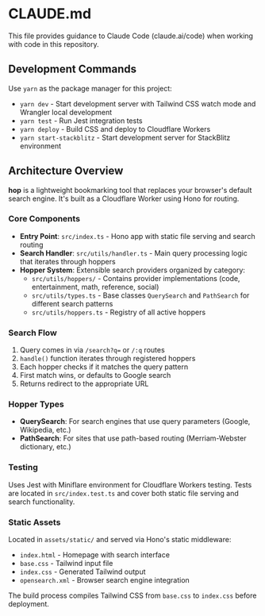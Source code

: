 # CLAUDE.md

This file provides guidance to Claude Code (claude.ai/code) when working with code in this repository.

## Development Commands

Use `yarn` as the package manager for this project:

- `yarn dev` - Start development server with Tailwind CSS watch mode and Wrangler local development
- `yarn test` - Run Jest integration tests 
- `yarn deploy` - Build CSS and deploy to Cloudflare Workers
- `yarn start-stackblitz` - Start development server for StackBlitz environment

## Architecture Overview

**hop** is a lightweight bookmarking tool that replaces your browser's default search engine. It's built as a Cloudflare Worker using Hono for routing.

### Core Components

- **Entry Point**: `src/index.ts` - Hono app with static file serving and search routing
- **Search Handler**: `src/utils/handler.ts` - Main query processing logic that iterates through hoppers
- **Hopper System**: Extensible search providers organized by category:
  - `src/utils/hoppers/` - Contains provider implementations (code, entertainment, math, reference, social)
  - `src/utils/types.ts` - Base classes `QuerySearch` and `PathSearch` for different search patterns
  - `src/utils/hoppers.ts` - Registry of all active hoppers

### Search Flow

1. Query comes in via `/search?q=` or `/:q` routes
2. `handle()` function iterates through registered hoppers
3. Each hopper checks if it matches the query pattern
4. First match wins, or defaults to Google search
5. Returns redirect to the appropriate URL

### Hopper Types

- **QuerySearch**: For search engines that use query parameters (Google, Wikipedia, etc.)
- **PathSearch**: For sites that use path-based routing (Merriam-Webster dictionary, etc.)

### Testing

Uses Jest with Miniflare environment for Cloudflare Workers testing. Tests are located in `src/index.test.ts` and cover both static file serving and search functionality.

### Static Assets

Located in `assets/static/` and served via Hono's static middleware:
- `index.html` - Homepage with search interface
- `base.css` - Tailwind input file 
- `index.css` - Generated Tailwind output
- `opensearch.xml` - Browser search engine integration

The build process compiles Tailwind CSS from `base.css` to `index.css` before deployment.